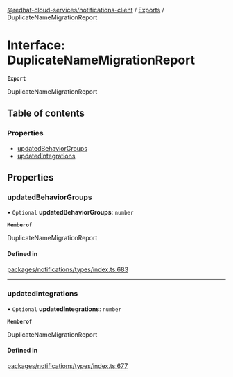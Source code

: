 [@redhat-cloud-services/notifications-client](../README.md) / [Exports](../modules.md) / DuplicateNameMigrationReport

# Interface: DuplicateNameMigrationReport

**`Export`**

DuplicateNameMigrationReport

## Table of contents

### Properties

- [updatedBehaviorGroups](DuplicateNameMigrationReport.md#updatedbehaviorgroups)
- [updatedIntegrations](DuplicateNameMigrationReport.md#updatedintegrations)

## Properties

### updatedBehaviorGroups

• `Optional` **updatedBehaviorGroups**: `number`

**`Memberof`**

DuplicateNameMigrationReport

#### Defined in

[packages/notifications/types/index.ts:683](https://github.com/RedHatInsights/javascript-clients/blob/main/packages/notifications/types/index.ts#L683)

___

### updatedIntegrations

• `Optional` **updatedIntegrations**: `number`

**`Memberof`**

DuplicateNameMigrationReport

#### Defined in

[packages/notifications/types/index.ts:677](https://github.com/RedHatInsights/javascript-clients/blob/main/packages/notifications/types/index.ts#L677)
